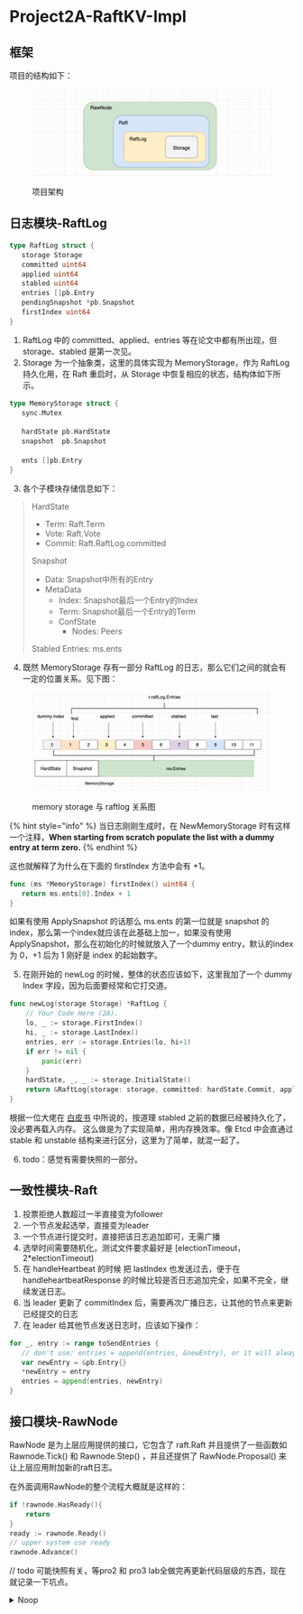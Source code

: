 # Project2A-RaftKV-Impl

## 框架

项目的结构如下：

<figure><img src="../../.gitbook/assets/image-20230127204221703.png" alt=""><figcaption><p>项目架构</p></figcaption></figure>

## 日志模块-RaftLog

```go
type RaftLog struct {
   storage Storage
   committed uint64
   applied uint64
   stabled uint64
   entries []pb.Entry
   pendingSnapshot *pb.Snapshot
   firstIndex uint64
}
```

1. RaftLog 中的 committed、applied、entries 等在论文中都有所出现，但 storage、stabled 是第一次见。
2. Storage 为一个抽象类，这里的具体实现为 MemoryStorage，作为 RaftLog 持久化用，在 Raft 重启时，从 Storage 中恢复相应的状态，结构体如下所示。

```go
type MemoryStorage struct {
   sync.Mutex

   hardState pb.HardState
   snapshot  pb.Snapshot
  
   ents []pb.Entry
}
```

3. 各个子模块存储信息如下：

> HardState
>
> * Term: Raft.Term
> * Vote: Raft.Vote
> * Commit: Raft.RaftLog.committed
>
> Snapshot
>
> * Data: Snapshot中所有的Entry
> * MetaData
>   * Index: Snapshot最后一个Entry的Index
>   * Term: Snapshot最后一个Entry的Term
>   * ConfState
>     * Nodes: Peers
>
> Stabled Entries: ms.ents

4. 既然 MemoryStorage 存有一部分 RaftLog 的日志，那么它们之间的就会有一定的位置关系。见下图：

<figure><img src="../../.gitbook/assets/image-20230127220815340.png" alt=""><figcaption><p>memory storage 与 raftlog 关系图</p></figcaption></figure>

{% hint style="info" %}
当日志刚刚生成时，在 NewMemoryStorage 时有这样一个注释，**When starting from scratch populate the list with a dummy entry at term zero.**
{% endhint %}

这也就解释了为什么在下面的 firstIndex 方法中会有 +1。

```go
func (ms *MemoryStorage) firstIndex() uint64 {
   return ms.ents[0].Index + 1
}
```

如果有使用 ApplySnapshot 的话那么 ms.ents 的第一位就是 snapshot 的 index，那么第一个index就应该在此基础上加一，如果没有使用 ApplySnapshot，那么在初始化的时候就放入了一个dummy entry，默认的index为 0，+1 后为 1 刚好是 index 的起始数字。

5. 在刚开始的 newLog 的时候，整体的状态应该如下，这里我加了一个 dummy Index 字段，因为后面要经常和它打交道。

```go
func newLog(storage Storage) *RaftLog {
	// Your Code Here (2A).
	lo, _ := storage.FirstIndex()
	hi, _ := storage.LastIndex()
	entries, err := storage.Entries(lo, hi+1)
	if err != nil {
		panic(err)
	}
	hardState, _, _ := storage.InitialState()
	return &RaftLog{storage: storage, committed: hardState.Commit, applied: lo - 1, stabled: hi, entries: entries, dummyIndex: lo}
}
```

根据一位大佬在 [白皮书](https://github.com/Smith-Cruise/TinyKV-White-Paper/blob/main/Project2-RaftKV.md) 中所说的，按道理 stabled 之前的数据已经被持久化了，没必要再载入内存。 这么做是为了实现简单，用内存换效率。像 Etcd 中会直通过 stable 和 unstable 结构来进行区分，这里为了简单，就混一起了。

6. todo：感觉有需要快照的一部分。

## 一致性模块-Raft

1. 投票拒绝人数超过一半直接变为follower
2. 一个节点发起选举，直接变为leader
3. 一个节点进行提交时，直接把该日志追加即可，无需广播
4. 选举时间需要随机化，测试文件要求最好是 \[electionTimeout，2\*electionTimeout)
5. 在 handleHeartbeat 的时候 把 lastIndex 也发送过去，便于在 handleheartbeatResponse 的时候比较是否日志追加完全，如果不完全，继续发送日志。
6. 当 leader 更新了 commitIndex 后，需要再次广播日志，让其他的节点来更新已经提交的日志
7. 在 leader 给其他节点发送日志时，应该如下操作：

```go
for _, entry := range toSendEntries {
   // don't use: entries = append(entries, &newEntry), or it will always send the same entries as the last one
   var newEntry = &pb.Entry{}
   *newEntry = entry
   entries = append(entries, newEntry)
}
```

## 接口模块-RawNode

RawNode 是为上层应用提供的接口，它包含了 raft.Raft 并且提供了一些函数如 Rawnode.Tick() 和 Rawnode.Step() ，并且还提供了 RawNode.Proposal() 来让上层应用附加新的raft日志。

在外面调用RawNode的整个流程大概就是这样的：

```go
if !rawnode.HasReady(){
    return 
}
ready := rawnode.Ready()
// upper system use ready 
rawnode.Advance()
```

// todo 可能快照有关，等pro2 和 pro3 lab全做完再更新代码层级的东西，现在就记录一下坑点。

<details>

<summary>Noop</summary>

## 当一个节点成功当选 Leader 的时候，为什么需要发送一个 Noop？

在raft论文中有这样一种情况：

<img src="../../.gitbook/assets/image (2).png" alt="为什么一个 leader 不能提交之前任期的日志条目" data-size="original">

* a) S1 是 Term2 的 Leader，将 LogEntry 部分复制到 S1 和 S2 的 2 号位置，然后 Crash
* b) S5 被 S3、S4 和 S5 选为Term3 的 Leader，并只写入一条 LogEntry 到本地，然后Crash
* c) S1 被 S1、S2 和 S3 选为 Term4 的 Leader，并将 2 号位置的 LogEntry 修复到 S3，达到多数；并在本地写入一条 Log Entry，然后 Crash。

<mark style="color:red;">这个时候 2 号位置的 Log Entry 虽然已经被复制到多数节点上，但是并不是 Committed 的。在论文 3.6.2中写到，不允许 leader 提交之前任期的日志。现在的 S1 的任期是 4，不能提交 2（why？）</mark>

（d）和 （e）分为两种情况来看

<mark style="color:green;">假如可以提交之前任期的日志，那么</mark>

* d) S5 被 S3、S4 和 S5 选为 Term5 的 Leader，它就可以将本地 2 号位置 Term3 写入的日志复制到其他节点，覆盖 S1、S2、S3 上 Term2 写入的数据。<mark style="color:green;">这就导致了已经提交了的日志就被覆盖了</mark>，这是不允许的。

<mark style="color:green;">那么在 Raft 论文中的做法是</mark>

* e) S1 被 S1、S2 和 S3 选为 Term5 的 Leader，将 3 号位置 Term4 写入的日志复制到 S2、S3，使得2 号位置 Term2 写入的数据变为 Committed。即 Leader 当选之后，不要首先提交本地已有的日志2，而是首先提交一条新日志 4，如果这条新日志被提交成功，那么按照 Raft 日志的匹配规则，它前面的日志也随之被提交了。

<mark style="color:green;">这样一个新的问题出现了，S1 重新当选之后，客户端写入没有这条新的日志 4，那么前面的日志 2 就会无法提交。</mark>

于是就有了 Noop，它没有实际的数据，但有索引号和日志，用来驱动 Committed Index。

但 Noop 出现的根源问题是为了解决 一致性协议中的“幽灵复现” 问题，也就是说为了解决“幽灵复现问题”出现了NO-OP这一个操作，可以来看大佬的 [文章](https://z.itpub.net/article/detail/FF839918503031AB94984EA4AE1346CD)。

</details>





<mark style="color:red;"></mark>
